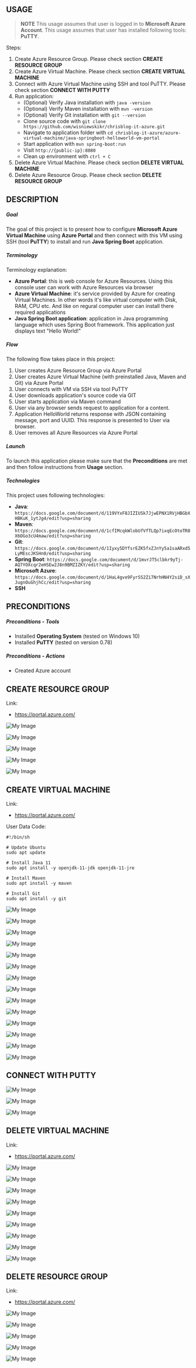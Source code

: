 USAGE
-----

> **NOTE** This usage assumes that user is logged in to **Microsoft Azure Account**. This usage assumes that user has installed following tools: **PuTTY**.

Steps:
1. Create Azure Resource Group. Please check section **CREATE RESOURCE GROUP**
1. Create Azure Virtual Machine. Please check section **CREATE VIRTUAL MACHINE**
1. Connect with Azure Virtual Machine using SSH and tool PuTTY. Please check section **CONNECT WITH PUTTY**
1. Run application:
     * (Optional) Verify Java installation with `java -version`
     * (Optional) Verify Maven installation with `mvn -version`
     * (Optional) Verify Git installation with `git --version`
     * Clone source code with `git clone https://github.com/wisniewskikr/chrisblog-it-azure.git`
     * Navigate to application folder with `cd chrisblog-it-azure/azure-virtual-machine/java-springboot-helloworld-vm-portal`
     * Start application with `mvn spring-boot:run`
     * Visit `http://{public-ip}:8080`
     * Clean up environment with `ctrl + C`
1. Delete Azure Virtual Machine. Please check section **DELETE VIRTUAL MACHINE**
1. Delete Azure Resource Group. Please check section **DELETE RESOURCE GROUP**



DESCRIPTION
-----------

##### Goal
The goal of this project is to present how to configure **Microsoft Azure Virtual Machine** using **Azure Portal** and then connect with this VM using SSH (tool **PuTTY**) to install and run **Java Spring Boot** application.

##### Terminology
Terminology explanation:
* **Azure Portal**: this is web console for Azure Resources. Using this console user can work with Azure Resources via browser
* **Azure Virtual Machine**: it's service provided by Azure for creating Virtual Machines. In other words it's like virtual computer with Disk, RAM, CPU etc. And like on regural computer user can install there required applications
* **Java Spring Boot application**: application in Java programming language which uses Spring Boot framework. This application just displays text "Hello World!"

##### Flow
The following flow takes place in this project:
1. User creates Azure Resource Group via Azure Portal
1. User creates Azure Virtual Machine (with preinstalled Java, Maven and Git) via Azure Portal
1. User connects with VM via SSH via tool PuTTY
1. User downloads application's source code via GIT
1. User starts application via Maven command
1. User via any browser sends request to application for a content.
1. Application HelloWorld returns response with JSON containing message, port and UUID. This response is presented to User via browser.
1. User removes all Azure Resources via Azure Portal

##### Launch
To launch this application please make sure that the **Preconditions** are met and then follow instructions from **Usage** section.

##### Technologies
This project uses following technologies:
* **Java**: `https://docs.google.com/document/d/119VYxF8JIZIUSk7JjwEPNX1RVjHBGbXHBKuK_1ytJg4/edit?usp=sharing`
* **Maven**: `https://docs.google.com/document/d/1cfIMcqkWlobUfVfTLQp7ixqEcOtoTR8X6OGo3cU4maw/edit?usp=sharing`
* **Git**: `https://docs.google.com/document/d/1Iyxy5DYfsrEZK5fxZJnYy5a1saARxd5LyMEscJKSHn0/edit?usp=sharing`
* **Spring Boot**: `https://docs.google.com/document/d/1mvrJT5clbkr9yTj-AQ7YOXcqr2eHSEw2J8n9BMZIZKY/edit?usp=sharing`
* **Microsoft Azure**: `https://docs.google.com/document/d/1HaL4gve9FyrSS2Zi7NrhHN4Y2siD_sXJugnOuGhjhCc/edit?usp=sharing`
* **SSH**


PRECONDITIONS
-------------

##### Preconditions - Tools
* Installed **Operating System** (tested on Windows 10)
* Installed **PuTTY** (tested on version 0.78)

##### Preconditions - Actions
* Created Azure account


CREATE RESOURCE GROUP
---------------------

Link:
* https://portal.azure.com/

![My Image](readme-images/create-rg-01.png)

![My Image](readme-images/create-rg-02.png)

![My Image](readme-images/create-rg-03.png)

![My Image](readme-images/create-rg-04.png)

![My Image](readme-images/create-rg-05.png)


CREATE VIRTUAL MACHINE
----------------------

Link:
* https://portal.azure.com/

User Data Code:

```
#!/bin/sh

# Update Ubuntu
sudo apt update

# Install Java 11
sudo apt install -y openjdk-11-jdk openjdk-11-jre

# Install Maven
sudo apt install -y maven

# Install Git
sudo apt install -y git
```

![My Image](readme-images/create-vm-01.png)

![My Image](readme-images/create-vm-02.png)

![My Image](readme-images/create-vm-03.png)

![My Image](readme-images/create-vm-04.png)

![My Image](readme-images/create-vm-05.png)

![My Image](readme-images/create-vm-06.png)

![My Image](readme-images/create-vm-07.png)

![My Image](readme-images/create-vm-08.png)

![My Image](readme-images/create-vm-09.png)

![My Image](readme-images/create-vm-10.png)

![My Image](readme-images/create-vm-11.png)

![My Image](readme-images/create-vm-12.png)

![My Image](readme-images/create-vm-13.png)

![My Image](readme-images/create-vm-14.png)


CONNECT WITH PUTTY
------------------

![My Image](readme-images/connect-with-putty-01.png)

![My Image](readme-images/connect-with-putty-02.png)

![My Image](readme-images/connect-with-putty-03.png)


DELETE VIRTUAL MACHINE
----------------------

Link:
* https://portal.azure.com/

![My Image](readme-images/delete-vm-01.png)

![My Image](readme-images/delete-vm-02.png)

![My Image](readme-images/delete-vm-03.png)

![My Image](readme-images/delete-vm-04.png)

![My Image](readme-images/delete-vm-05.png)

![My Image](readme-images/delete-vm-06.png)

![My Image](readme-images/delete-vm-07.png)

![My Image](readme-images/delete-vm-08.png)

![My Image](readme-images/delete-vm-09.png)


DELETE RESOURCE GROUP
---------------------

Link:
* https://portal.azure.com/

![My Image](readme-images/delete-rg-01.png)

![My Image](readme-images/delete-rg-02.png)

![My Image](readme-images/delete-rg-03.png)

![My Image](readme-images/delete-rg-04.png)

![My Image](readme-images/delete-rg-05.png)
